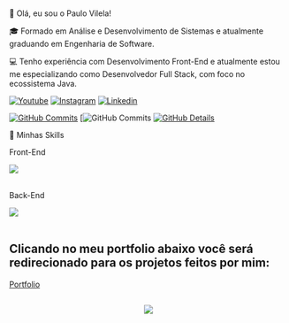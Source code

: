 ###

👋 Olá, eu sou o Paulo Vilela!

🎓 Formado em Análise e Desenvolvimento de Sistemas e atualmente graduando em Engenharia de Software.

💻 Tenho experiência com Desenvolvimento Front-End e atualmente estou me especializando como Desenvolvedor Full Stack, com foco no ecossistema Java.




[![Youtube](https://img.shields.io/badge/YouTube-FF0000?style=for-the-badge&logo=youtube&logoColor=white)](https://www.youtube.com/channel/UC6tbdya3tYCKAWYHDg3mumA)
[![Instagram](https://img.shields.io/badge/Instagram-E4405F?style=for-the-badge&logo=instagram&logoColor=white)](https://www.instagram.com/paulo.__.vilela1/)
[![Linkedin](https://img.shields.io/badge/LinkedIn-0077B5?style=for-the-badge&logo=linkedin&logoColor=white)](https://www.linkedin.com/in/paulo-vilela-18126922b/)


 [![GitHub Commits](http://github-profile-summary-cards.vercel.app/api/cards/productive-time?username=dev-vilela&theme=dracula&utcOffset=-3)](https://github.com/vn7n24fzkq/github-profile-summary-cards) [![GitHub Commits](http://github-profile-summary-cards.vercel.app/api/cards/repos-per-language?username=dev-vilela&theme=dracula&utcOffset=-3)
 [![GitHub Details](http://github-profile-summary-cards.vercel.app/api/cards/profile-details?username=dev-vilela&theme=dracula)](https://github.com/vn7n24fzkq/github-profile-summary-cards)  
 

 

🚀 Minhas Skills

Front-End
 <div  >
<a href="https://skillicons.dev"   >
  <img src="https://skillicons.dev/icons?i=git,vscode,javascript,jquery,css,html,tailwind,sass,react,figma,notion,github,bootstrap" />
</a>
  <br />

  </div> <br/>

 Back-End
 <div >
<a href="https://skillicons.dev"   >
  <img src="https://skillicons.dev/icons?i=java,nodejs,postman,mysql,firebase" />
</a>
  <br />

  </div> <br/>


## Clicando no meu portfolio  abaixo você será redirecionado para os projetos feitos por mim:

<a href="https://paulovilela.netlify.app/" target="_blank" >Portfolio</a><br/>
 
  
  

  


 
##
   <div align="center" >
     <img src="https://github-profile-trophy.vercel.app/?username=dev-vilela&row=1&column=6&theme=dracula&margin-w=15&margin-h=15"/>
  </div>

